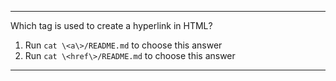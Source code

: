 ------

Which tag is used to create a hyperlink in HTML?

1.  <a>        Run `cat \<a\>/README.md` to choose this answer
2.  <href>     Run `cat \<href\>/README.md` to choose this answer

---
